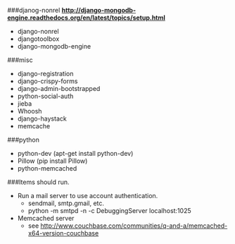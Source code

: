 ###djanog-nonrel
**http://django-mongodb-engine.readthedocs.org/en/latest/topics/setup.html**
* django-nonrel
* djangotoolbox
* django-mongodb-engine

###misc
* django-registration
* django-crispy-forms
* django-admin-bootstrapped
* python-social-auth
* jieba
* Whoosh
* django-haystack
* memcache

###python
* python-dev (apt-get install python-dev)
* Pillow (pip install Pillow)
* python-memcached

###Items should run.
* Run a mail server to use account authentication.
  * sendmail, smtp.gmail, etc. 
  * python -m smtpd -n -c DebuggingServer localhost:1025
* Memcached server
  * see http://www.couchbase.com/communities/q-and-a/memcached-x64-version-couchbase
